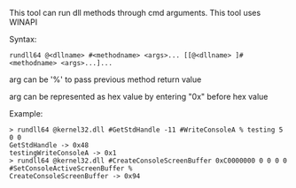 This tool can run dll methods through cmd arguments. This tool uses WINAPI

Syntax:
```
rundll64 @<dllname> #<methodname> <args>... [[@<dllname> ]#<methodname> <args>...]... 
```
arg can be '%' to pass previous method return value

arg can be represented as hex value by entering "0x" before hex value

Example:
```
> rundll64 @kernel32.dll #GetStdHandle -11 #WriteConsoleA % testing 5 0 0
GetStdHandle -> 0x48
testingWriteConsoleA -> 0x1
> rundll64 @kernel32.dll #CreateConsoleScreenBuffer 0xC0000000 0 0 0 0 #SetConsoleActiveScreenBuffer %
CreateConsoleScreenBuffer -> 0x94

```